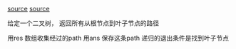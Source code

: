 [source](https://leetcode-cn.com/problems/binary-tree-paths/)
[source](https://github.com/hanzichi/leetcode/blob/master/Algorithms/Binary%20Tree%20Paths/binary-tree-paths.js)

给定一个二叉树， 返回所有从根节点到叶子节点的路径

用res 数组收集经过的path
用ans 保存这条path
递归的退出条件是找到叶子节点
